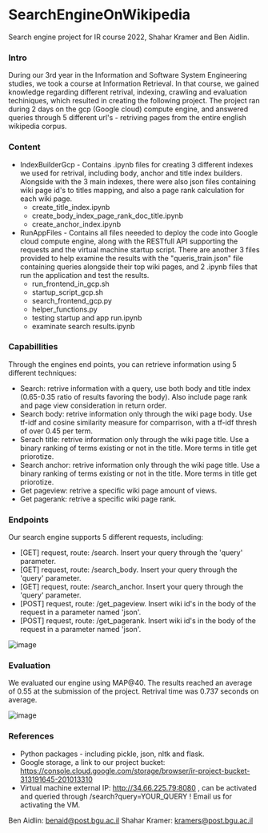 # SearchEngineOnWikipedia
Search engine project for IR course 2022, Shahar Kramer and Ben Aidlin.

### Intro
During our 3rd year in the Information and Software System Engineering studies, we took a course at Information Retrieval.
In that course, we gained knowledge regarding different retrival, indexing, crawling and evaluation techiniques,
which resulted in creating the following project. The project ran during 2 days on the gcp (Google cloud) compute engine, and answered queries through 5 different url's - retriving pages from the entire english wikipedia corpus. 

### Content
- IndexBuilderGcp - Contains .ipynb files for creating 3 different indexes we used for retrival, including body, anchor and title index builders. Alongside with the 3 main indexes, there were also json files containing wiki page id's to titles mapping, and also a page rank calculation for each wiki page.
  - create_title_index.ipynb
  - create_body_index_page_rank_doc_title.ipynb
  - create_anchor_index.ipynb
- RunAppFiles - Contains all files neeeded to deploy the code into Google cloud compute engine, along with the RESTfull API supporting the requests and the virtual machine startup script. There are another 3 files provided to help examine the results with the "queris_train.json" file containing queries alongside their top wiki pages, and 2 .ipynb files that run the application and test the results.
  - run_frontend_in_gcp.sh 
  - startup_script_gcp.sh
  - search_frontend_gcp.py
  - helper_functions.py
  - testing startup and app run.ipynb
  - examinate search results.ipynb

### Capabillities
Through the engines end points, you can retrieve information using 5 different techniques:
- Search: retrive information with a query, use both body and title index (0.65-0.35 ratio of results favoring the body). Also include page rank and page view consideration in return order.
- Search body: retrive information only through the wiki page body. Use tf-idf and cosine similarity measure for comparrison, with a tf-idf thresh of over 0.45 per term.
- Serach title: retrive information only through the wiki page title. Use a binary ranking of terms existing or not in the title. More terms in title get priorotize.
- Search anchor: retrive information only through the wiki page title. Use a binary ranking of terms existing or not in the title. More terms in title get priorotize.
- Get pageview: retrive a specific wiki page amount of views.
- Get pagerank:  retrive a specific wiki page rank.

### Endpoints
Our search engine supports 5 different requests, including:
- [GET] request, route: /search. Insert your query through the 'query' parameter.
- [GET] request, route: /search_body. Insert your query through the 'query' parameter.
- [GET] request, route: /search_anchor. Insert your query through the 'query' parameter.
- [POST] request, route: /get_pageview. Insert wiki id's in the body of the request in a parameter named 'json'.
- [POST] request, route: /get_pagerank. Insert wiki id's in the body of the request in a parameter named 'json'.

![image](https://user-images.githubusercontent.com/74815296/148820407-131e9453-bba0-4ccf-8f9e-e0c63c2170c4.png)

### Evaluation
We evaluated our engine using MAP@40. The results reached an average of 0.55 at the submission of the project.
Retrival time was 0.737 seconds on average.

![image](https://user-images.githubusercontent.com/74815296/148820529-6de58eeb-72ac-4646-b6b8-b004317ab8ec.png)




### References
- Python packages - including pickle, json, nltk and flask.
- Google storage, a link to our project bucket: https://console.cloud.google.com/storage/browser/ir-project-bucket-313191645-201013310
- Virtual machine external IP: http://34.66.225.79:8080 , can be activated and queried through /search?query=YOUR_QUERY ! Email us for activating the VM.

Ben Aidlin: benaid@post.bgu.ac.il
Shahar Kramer: kramers@post.bgu.ac.il
